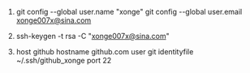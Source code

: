 1. git config --global user.name "xonge"
   git config --global user.email xonge007x@sina.com
   
2. ssh-keygen -t rsa -C "xonge007x@sina.com"
   
3. host github
           hostname github.com
           user git
           identityfile ~/.ssh/github_xonge
           port 22